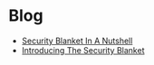 # Blog
* [Security Blanket In A Nutshell](./security-blanket-in-a-nutshell.md)
* [Introducing The Security Blanket](./introducing-the-security-blanket.md)